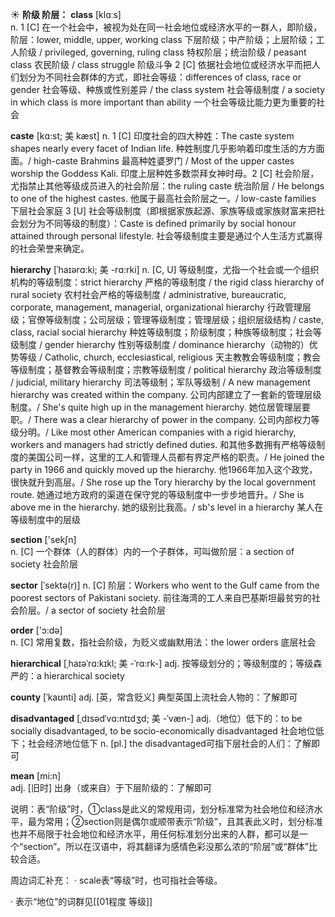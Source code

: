 ☀ <span class="category">**阶级 阶层：**</span>
<span class="vocabulary">**class**</span> [klɑːs]  
<span class="definition">n. 1 [C] 在一个社会中，被视为处在同一社会地位或经济水平的一群人，即阶级，阶层：</span>lower, middle, upper, working class 下层阶级；中产阶级；上层阶级；工人阶级 / privileged, governing, ruling class 特权阶层；统治阶级 / peasant class 农民阶级 / class struggle 阶级斗争 <span class="definition">2 [C] 依据社会地位或经济水平而把人们划分为不同社会群体的方式，即社会等级：</span>differences of class, race or gender 社会等级、种族或性别差异 / the class system 社会等级制度 / a society in which class is more important than ability 一个社会等级比能力更为重要的社会
           
<span class="vocabulary">**caste**</span> [kɑ:st; 美 kæst]
<span class="definition">n. 1 [C] 印度社会的四大种姓：</span>The caste system shapes nearly every facet of Indian life. 种姓制度几乎影响着印度生活的方方面面。/ high-caste Brahmins 最高种姓婆罗门 / Most of the upper castes worship the Goddess Kali. 印度上层种姓多数崇拜女神时母。<span class="definition">2 [C] 社会阶层，尤指禁止其他等级成员进入的社会阶层：</span>the ruling caste 统治阶层 / He belongs to one of the highest castes. 他属于最高社会阶层之一。/ low-caste families 下层社会家庭 <span class="definition">3 [U] 社会等级制度（即根据家族起源、家族等级或家族财富来把社会划分为不同等级的制度）：</span>Caste is defined primarily by social honour attained through personal lifestyle. 社会等级制度主要是通过个人生活方式赢得的社会荣誉来确定。
           
<span class="vocabulary">**hierarchy**</span> [ˈhaɪərɑ:ki; 美 -rɑ:rki]
<span class="definition">n. [C, U] 等级制度，尤指一个社会或一个组织机构的等级制度：</span>strict hierarchy 严格的等级制度 / the rigid class hierarchy of rural society 农村社会严格的等级制度 / administrative, bureaucratic, corporate, management, managerial, organizational hierarchy 行政管理层级；官僚等级制度；公司层级；管理等级制度；管理层级；组织层级结构 / caste, class, racial social hierarchy 种姓等级制度；阶级制度；种族等级制度；社会等级制度 / gender hierarchy 性别等级制度 / dominance hierarchy（动物的）优势等级 / Catholic, church, ecclesiastical, religious 天主教教会等级制度；教会等级制度；基督教会等级制度；宗教等级制度 / political hierarchy 政治等级制度 / judicial, military hierarchy 司法等级制；军队等级制 / A new management hierarchy was created within the company. 公司内部建立了一套新的管理层级制度。/ She's quite high up in the management hierarchy. 她位居管理层要职。/ There was a clear hierarchy of power in the company. 公司内部权力等级分明。/ Like most other American companies with a rigid hierarchy, workers and managers had strictly defined duties. 和其他多数拥有严格等级制度的美国公司一样，这里的工人和管理人员都有界定严格的职责。/ He joined the party in 1966 and quickly moved up the hierarchy. 他1966年加入这个政党，很快就升到高层。/ She rose up the Tory hierarchy by the local government route. 她通过地方政府的渠道在保守党的等级制度中一步步地晋升。/ She is above me in the hierarchy. 她的级别比我高。/ sb's level in a hierarchy 某人在等级制度中的层级

<span class="vocabulary">**section**</span> ['sekʃn]  
<span class="definition">n. [C] 一个群体（人的群体）内的一个子群体，可叫做阶层：</span>a section of society 社会阶层
           
<span class="vocabulary">**sector**</span> [ˈsektə(r)]
<span class="definition">n. [C] 阶层：</span>Workers who went to the Gulf came from the poorest sectors of Pakistani society. 前往海湾的工人来自巴基斯坦最贫穷的社会阶层。/ a sector of society 社会阶层
 
<span class="vocabulary">**order**</span> ['ɔ:də]  
<span class="definition">n. [C] 常用复数，指社会阶级，为贬义或幽默用法：</span>the lower orders 底层社会
           
<span class="vocabulary">**hierarchical**</span> [ˌhaɪəˈrɑ:kɪkl; 美 -ˈrɑ:rk-]
<span class="definition">adj. 按等级划分的；等级制度的；等级森严的：</span>a hierarchical society
                     
<span class="vocabulary">**county**</span> [ˈkaʊnti]
<span class="definition">adj. [英，常含贬义] 典型英国上流社会人物的：</span>了解即可

<span class="vocabulary">**disadvantaged**</span> [ˌdɪsədˈvɑ:ntɪdʒd; 美 -ˈvæn-]
<span class="definition">adj.（地位）低下的：</span>to be socially disadvantaged, to be socio-economically disadvantaged 社会地位低下；社会经济地位低下 <span class="definition">n. [pl.] the disadvantaged可指下层社会的人们：</span>了解即可

<span class="vocabulary">**mean**</span> [mi:n]  
<span class="definition">adj. [旧时] 出身（或来自）于下层阶级的：</span>了解即可

说明：表“阶级”时，①class是此义的常规用词，划分标准常为社会地位和经济水平，最为常用；②section则是偶尔或顺带表示“阶级”，且其表此义时，划分标准也并不局限于社会地位和经济水平，用任何标准划分出来的人群，都可以是一个“section”。所以在汉语中，将其翻译为感情色彩没那么浓的“阶层”或“群体”比较合适。

周边词汇补充：
· scale表“等级”时，也可指社会等级。

· 表示“地位”的词群见[[01程度 等级]]
